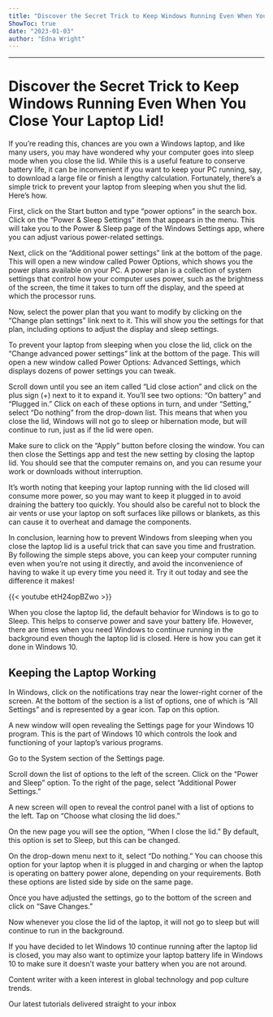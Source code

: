 ```yaml
---
title: "Discover the Secret Trick to Keep Windows Running Even When You Close Your Laptop Lid!"
ShowToc: true 
date: "2023-01-03"
author: "Edna Wright"
---
```

*****
# Discover the Secret Trick to Keep Windows Running Even When You Close Your Laptop Lid!

If you’re reading this, chances are you own a Windows laptop, and like many users, you may have wondered why your computer goes into sleep mode when you close the lid. While this is a useful feature to conserve battery life, it can be inconvenient if you want to keep your PC running, say, to download a large file or finish a lengthy calculation. Fortunately, there’s a simple trick to prevent your laptop from sleeping when you shut the lid. Here’s how.

First, click on the Start button and type “power options” in the search box. Click on the “Power & Sleep Settings” item that appears in the menu. This will take you to the Power & Sleep page of the Windows Settings app, where you can adjust various power-related settings. 

Next, click on the “Additional power settings” link at the bottom of the page. This will open a new window called Power Options, which shows you the power plans available on your PC. A power plan is a collection of system settings that control how your computer uses power, such as the brightness of the screen, the time it takes to turn off the display, and the speed at which the processor runs.

Now, select the power plan that you want to modify by clicking on the “Change plan settings” link next to it. This will show you the settings for that plan, including options to adjust the display and sleep settings. 

To prevent your laptop from sleeping when you close the lid, click on the “Change advanced power settings” link at the bottom of the page. This will open a new window called Power Options: Advanced Settings, which displays dozens of power settings you can tweak. 

Scroll down until you see an item called “Lid close action” and click on the plus sign (+) next to it to expand it. You’ll see two options: “On battery” and “Plugged in.” Click on each of these options in turn, and under “Setting,” select “Do nothing” from the drop-down list. This means that when you close the lid, Windows will not go to sleep or hibernation mode, but will continue to run, just as if the lid were open.

Make sure to click on the “Apply” button before closing the window. You can then close the Settings app and test the new setting by closing the laptop lid. You should see that the computer remains on, and you can resume your work or downloads without interruption.

It’s worth noting that keeping your laptop running with the lid closed will consume more power, so you may want to keep it plugged in to avoid draining the battery too quickly. You should also be careful not to block the air vents or use your laptop on soft surfaces like pillows or blankets, as this can cause it to overheat and damage the components.

In conclusion, learning how to prevent Windows from sleeping when you close the laptop lid is a useful trick that can save you time and frustration. By following the simple steps above, you can keep your computer running even when you’re not using it directly, and avoid the inconvenience of having to wake it up every time you need it. Try it out today and see the difference it makes!

{{< youtube etH24opBZwo >}} 



When you close the laptop lid, the default behavior for Windows is to go to Sleep. This helps to conserve power and save your battery life. However, there are times when you need Windows to continue running in the background even though the laptop lid is closed. Here is how you can get it done in Windows 10.
 
## Keeping the Laptop Working
 
In Windows, click on the notifications tray near the lower-right corner of the screen. At the bottom of the section is a list of options, one of which is “All Settings” and is represented by a gear icon. Tap on this option.
 
A new window will open revealing the Settings page for your Windows 10 program. This is the part of Windows 10 which controls the look and functioning of your laptop’s various programs.
 
Go to the System section of the Settings page.
 
Scroll down the list of options to the left of the screen. Click on the “Power and Sleep” option. To the right of the page, select “Additional Power Settings.”
 
A new screen will open to reveal the control panel with a list of options to the left. Tap on “Choose what closing the lid does.”
 
On the new page you will see the option, “When I close the lid.” By default, this option is set to Sleep, but this can be changed.
 
On the drop-down menu next to it, select “Do nothing.” You can choose this option for your laptop when it is plugged in and charging or when the laptop is operating on battery power alone, depending on your requirements. Both these options are listed side by side on the same page.
 
Once you have adjusted the settings, go to the bottom of the screen and click on “Save Changes.”
 
Now whenever you close the lid of the laptop, it will not go to sleep but will continue to run in the background.
 
If you have decided to let Windows 10 continue running after the laptop lid is closed, you may also want to optimize your laptop battery life in Windows 10 to make sure it doesn’t waste your battery when you are not around.
 
Content writer with a keen interest in global technology and pop culture trends.
 
Our latest tutorials delivered straight to your inbox




